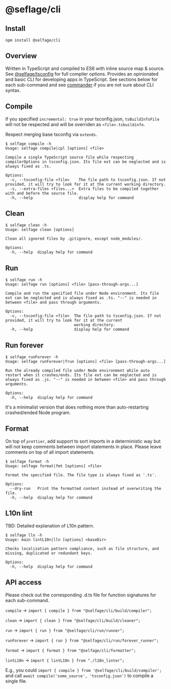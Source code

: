 # @seflage/cli

## Install

`npm install @selfage/cli`

## Overview

Written in TypeScript and compiled to ES6 with inline source map & source. See [@selfage/tsconfig](https://www.npmjs.com/package/@selfage/tsconfig) for full compiler options. Provides an opinionated and basic CLI for developing apps in TypeScript. See sections below for each sub-command and see [commander](https://www.npmjs.com/package/commander) if you are not sure about CLI syntax.

## Compile

If you specified `incremental: true` in your tsconfig.json, `tsBuildInfoFile` will not be respected and will be overriden as `<file>.tsbuildinfo`.

Respect merging base tsconfig via `extends`.

```
$ selfage compile -h
Usage: selfage compile|cpl [options] <file>

Compile a single TypeScript source file while respecting compilerOptions in tsconfig.json. Its file ext can be neglected and is always fixed as .ts.

Options:
  -c, --tsconfig-file <file>    The file path to tsconfig.json. If not provided, it will try to look for it at the current working directory.
  -s, --extra-files <files...>  Extra files to be compiled together with and before the source file.
  -h, --help                    display help for command
```

## Clean

```
$ selfage clean -h
Usage: selfage clean [options]

Clean all ignored files by .gitignore, except node_modules/.

Options:
  -h, --help  display help for command
```

## Run

```
$ selfage run -h
Usage: selfage run [options] <file> [pass-through-args...]

Compile and run the specified file under Node environment. Its file ext can be neglected and is always fixed as .ts. "--" is needed in between <file> and pass through arguments.

Options:
  -c, --tsconfig-file <file>  The file path to tsconfig.json. If not provided, it will try to look for it at the current
                              working directory.
  -h, --help                  display help for command
```

## Run forever

```
$ selfage runForever -h
Usage: selfage runForever|frun [options] <file> [pass-through-args...]

Run the already compiled file under Node environment while auto restart when it crashes/ends. Its file ext can be neglected and is always fixed as .js. "--" is needed in between <file> and pass through arguments.

Options:
  -h, --help  display help for command
```

It's a minimalist version that does nothing more than auto-restarting crashed/ended Node program.

## Format

On top of `prettier`, add support to sort imports in a deterministic way but will not keep comments between import statements in place. Please leave comments on top of all import statements.

```
$ selfage format -h
Usage: selfage format|fmt [options] <file>

Format the specified file. The file type is always fixed as '.ts'.

Options:
  --dry-run   Print the formatted content instead of overwriting the file.
  -h, --help  display help for command
```

## L10n lint

TBD: Detailed explanation of L10n pattern.

```
$ selfage lln -h
Usage: main lintL10n|lln [options] <baseDir>

Checks localization pattern compliance, such as file structure, and missing, duplicated or redundant keys.

Options:
  -h, --help  display help for command
```

## API access

Please check out the corresponding .d.ts file for function signatures for each sub-command.

`compile` -> `import { compile } from "@selfage/cli/build/compiler";`

`clean` -> `import { clean } from "@selfage/cli/build/cleaner";`

`run` -> `import { run } from "@selfage/cli/run/runner";`

`runForever` -> `import { run } from "@selfage/cli/run/forever_runner";`

`format` -> `import { format } from "@selfage/cli/formatter";`

`lintL10n` -> `import { lintL10n } from "./l10n_linter";`

E.g., you could `import { compile } from '@selfage/cli/build/compiler';` and call `await compile('some_source', 'tsconfig.json')` to compile a single file.
